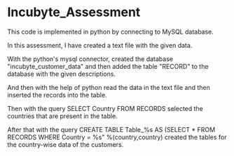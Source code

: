 # Incubyte_Assessment

This code is implemented in python by connecting to MySQL database.

In this assessment, I have created a text file with the given data.

With the python's mysql connector, created the database "incubyte_customer_data" and then added the table "RECORD" to the database with the given descriptions.

And then with the help of python read the data in the text file and then inserted the records into the table.

Then with the query SELECT Country FROM RECORDS selected the countries that are present in the table.

After that with the query CREATE TABLE Table_%s AS (SELECT * FROM RECORDS WHERE Country = %s" %(country,country) created the tables for the country-wise data of the customers.
